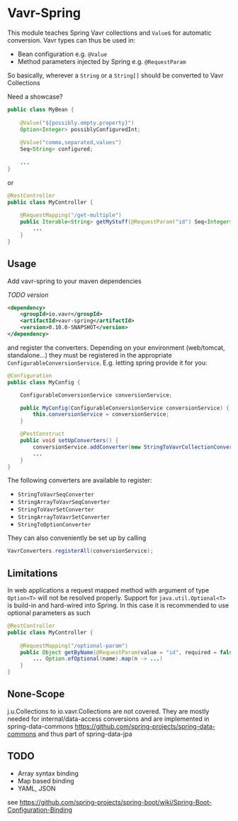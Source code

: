 # Vavr-Spring

This module teaches Spring Vavr collections and `Value`s for automatic conversion. 
Vavr types can thus be used in:

- Bean configuration e.g. `@Value`
- Method parameters injected by Spring e.g. `@RequestParam`

So basically, wherever a `String` or a `String[]` should be converted to Vavr Collections

Need a showcase?

```java
public class MyBean {
    
    @Value("${possibly.empty.property}")
    Option<Integer> possiblyConfiguredInt;
    
    @Value("comma,separated,values")
    Seq<String> configured;
    
    ...
}
```

or

```java
@RestController
public class MyController {
    
    @RequestMapping("/get-multiple")
    public Iterable<String> getMyStuff(@RequestParam("id") Seq<Integer> ids) {
        ...
    }
}
```

## Usage

Add vavr-spring to your maven dependencies

*TODO version*
```xml
<dependency>
    <groupId>io.vavr</groupId>
    <artifactId>vavr-spring</artifactId>
    <version>0.10.0-SNAPSHOT</version>
</dependency>
```

and register the converters. Depending on your environment (web/tomcat, standalone...) 
they must be registered in the appropriate `ConfigurableConversionService`.
E.g. letting spring provide it for you:

```java
@Configuration
public class MyConfig {

    ConfigurableConversionService conversionService;

    public MyConfig(ConfigurableConversionService conversionService) {
        this.conversionService = conversionService;
    }

    @PostConstruct
    public void setUpConverters() {
        conversionService.addConverter(new StringToVavrCollectionConverter(conversionService));
        ...
    }
}
```

The following converters are available to register:
- `StringToVavrSeqConverter`
- `StringArrayToVavrSeqConverter`
- `StringToVavrSetConverter`
- `StringArrayToVavrSetConverter`
- `StringToOptionConverter`

They can also conveniently be set up by calling 

```java
VavrConverters.registerAll(conversionService);
```

## Limitations

In web applications a request mapped method with argument of type `Option<T>` will not
be resolved properly. Support for `java.util.Optional<T>` is build-in and hard-wired
into Spring. In this case it is recommended to use optional parameters as such

```java
@RestController
public class MyController {
    
    @RequestMapping("/optional-param")
    public Object getByName(@RequestParam(value = "id", required = false) Optional<String> name) {
        ... Option.ofOptional(name).map(n -> ...)
    }
}
```

## None-Scope

j.u.Collections to io.vavr.Collections are not covered. 
They are mostly needed for internal/data-access conversions and are implemented in
spring-data-commons https://github.com/spring-projects/spring-data-commons and 
thus part of spring-data-jpa 

## TODO 

- Array syntax binding
- Map based binding
- YAML, JSON

see https://github.com/spring-projects/spring-boot/wiki/Spring-Boot-Configuration-Binding 